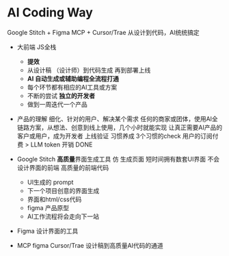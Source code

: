 # AI Coding Way
Google Stitch + Figma MCP + Cursor/Trae 从设计到代码，AI统统搞定
- 大前端 JS全栈
    - **提效**
    - 从设计稿 （设计师）到代码生成 再到部署上线
    - **AI 自动生成或辅助编程全流程打通**
    - 每个环节都有相应的AI工具或方案
    - 不断的尝试 **独立的开发者**
    - 做到一周迭代一个产品
- 产品的理解
    细化、针对的用户、解决某个需求
    任何的商家或团体，使用AI全链路方案，从想法、创意到线上使用，几个小时就能实现
    让真正需要AI产品的客户或用户，成为开发者
    上线验证
    习惯养成 
    3个习惯的check
    用户的订阅付费 > LLM token 开销 DONE 

- Google Stitch **高质量**界面生成工具 
    仿
    生成页面
    短时间拥有数套UI界面
    不会设计界面的前端
    高质量的前端代码
    - UI生成的 prompt
    - 下一个项目创意的界面生成
    - 界面和html/css代码
    - figma 产品原型
    - AI工作流程将会走向下一站

- Figma 设计界面的工具
- MCP figma Cursor/Trae
    设计稿到高质量AI代码的通道